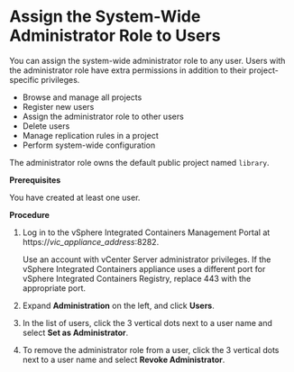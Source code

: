 # Assign the System-Wide Administrator Role to Users # 

You can assign the system-wide administrator role to any user. Users with the administrator role have extra permissions in addition to their project-specific privileges. 

- Browse and manage all projects
- Register new users
- Assign the administrator role to other users
- Delete users
- Manage replication rules in a project
- Perform system-wide configuration 

The administrator role owns the default public project named `library`.  

**Prerequisites**

You have created at least one user.

**Procedure**

1. Log in to the vSphere Integrated Containers Management Portal at https://<i>vic_appliance_address</i>:8282.

    Use an account with vCenter Server administrator privileges. If the vSphere Integrated Containers appliance uses a different port for vSphere Integrated Containers Registry, replace 443 with the appropriate port.
2. Expand **Administration** on the left, and click **Users**.
7. In the list of users, click the 3 vertical dots next to a user name and select **Set as Administrator**.
8. To remove the administrator role from a user, click the 3 vertical dots next to a user name and select **Revoke Administrator**.
